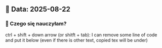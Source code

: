 ## 📅 Data: 2025-08-22

### 🧠 Czego się nauczyłam?
ctrl + shift + down arrow (or shitft + tab): I can remove some line of code and put it below (even if there is other text, copied tex will be under)
